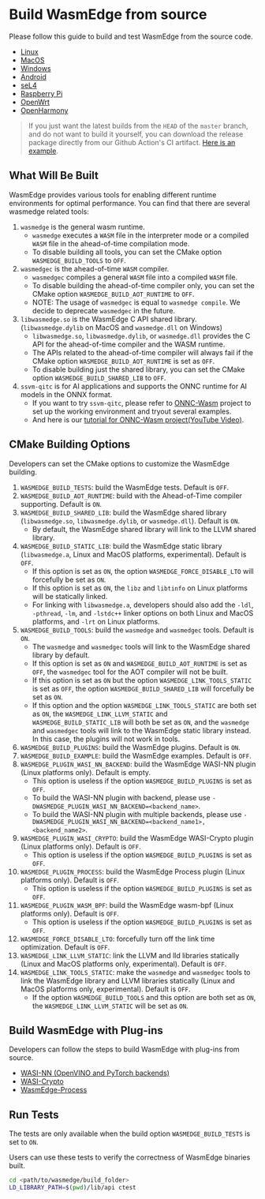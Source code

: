# Build WasmEdge from source

Please follow this guide to build and test WasmEdge from the source code.

- [Linux](build_from_src/linux.md)
- [MacOS](build_from_src/macos.md)
- [Windows](build_from_src/windows.md)
- [Android](build_from_src/android.md)
- [seL4](build_from_src/sel4.md)
- [Raspberry Pi](build_from_src/raspberrypi.md)
- [OpenWrt](build_from_src/openwrt.md)
- [OpenHarmony](build_from_src/openharmony.md)

> If you just want the latest builds from the `HEAD` of the `master` branch, and do not want to build it yourself, you can download the release package directly from our Github Action's CI artifact. [Here is an example](https://github.com/WasmEdge/WasmEdge/actions/runs/1521549504#artifacts).

## What Will Be Built

WasmEdge provides various tools for enabling different runtime environments for optimal performance.
You can find that there are several wasmedge related tools:

1. `wasmedge` is the general wasm runtime.
   - `wasmedge` executes a `WASM` file in the interpreter mode or a compiled `WASM` file in the ahead-of-time compilation mode.
   - To disable building all tools, you can set the CMake option `WASMEDGE_BUILD_TOOLS` to `OFF`.
2. `wasmedgec` is the ahead-of-time `WASM` compiler.
   - `wasmedgec` compiles a general `WASM` file into a compiled `WASM` file.
   - To disable building the ahead-of-time compiler only, you can set the CMake option `WASMEDGE_BUILD_AOT_RUNTIME` to `OFF`.
   - NOTE: The usage of `wasmedgec` is equal to `wasmedge compile`. We decide to deprecate `wasmedgec` in the future.
3. `libwasmedge.so` is the WasmEdge C API shared library. (`libwasmedge.dylib` on MacOS and `wasmedge.dll` on Windows)
   - `libwasmedge.so`, `libwasmedge.dylib`, or `wasmedge.dll` provides the C API for the ahead-of-time compiler and the WASM runtime.
   - The APIs related to the ahead-of-time compiler will always fail if the CMake option `WASMEDGE_BUILD_AOT_RUNTIME` is set as `OFF`.
   - To disable building just the shared library, you can set the CMake option `WASMEDGE_BUILD_SHARED_LIB` to `OFF`.
4. `ssvm-qitc` is for AI applications and supports the ONNC runtime for AI models in the ONNX format.
   - If you want to try `ssvm-qitc`, please refer to [ONNC-Wasm](https://github.com/ONNC/onnc-wasm) project to set up the working environment and tryout several examples.
   - And here is our [tutorial for ONNC-Wasm project(YouTube Video)](https://www.youtube.com/watch?v=cbiPuHMS-iQ).

## CMake Building Options

Developers can set the CMake options to customize the WasmEdge building.

1. `WASMEDGE_BUILD_TESTS`: build the WasmEdge tests. Default is `OFF`.
2. `WASMEDGE_BUILD_AOT_RUNTIME`: build with the Ahead-of-Time compiler supporting. Default is `ON`.
3. `WASMEDGE_BUILD_SHARED_LIB`: build the WasmEdge shared library (`libwasmedge.so`, `libwasmedge.dylib`, or `wasmedge.dll`). Default is `ON`.
    - By default, the WasmEdge shared library will link to the LLVM shared library.
4. `WASMEDGE_BUILD_STATIC_LIB`: build the WasmEdge static library (`libwasmedge.a`, Linux and MacOS platforms, experimental). Default is `OFF`.
    - If this option is set as `ON`, the option `WASMEDGE_FORCE_DISABLE_LTO` will forcefully be set as `ON`.
    - If this option is set as `ON`, the `libz` and `libtinfo` on Linux platforms will be statically linked.
    - For linking with `libwasmedge.a`, developers should also add the `-ldl`, `-pthread`, `-lm`, and `-lstdc++` linker options on both Linux and MacOS platforms, and `-lrt` on Linux platforms.
5. `WASMEDGE_BUILD_TOOLS`: build the `wasmedge` and `wasmedgec` tools. Default is `ON`.
    - The `wasmedge` and `wasmedgec` tools will link to the WasmEdge shared library by default.
    - If this option is set as `ON` and `WASMEDGE_BUILD_AOT_RUNTIME` is set as `OFF`, the `wasmedgec` tool for the AOT compiler will not be built.
    - If this option is set as `ON` but the option `WASMEDGE_LINK_TOOLS_STATIC` is set as `OFF`, the option `WASMEDGE_BUILD_SHARED_LIB` will forcefully be set as `ON`.
    - If this option and the option `WASMEDGE_LINK_TOOLS_STATIC` are both set as `ON`, the `WASMEDGE_LINK_LLVM_STATIC` and `WASMEDGE_BUILD_STATIC_LIB` will both be set as `ON`, and the `wasmedge` and `wasmedgec` tools will link to the WasmEdge static library instead. In this case, the plugins will not work in tools.
6. `WASMEDGE_BUILD_PLUGINS`: build the WasmEdge plugins. Default is `ON`.
7. `WASMEDGE_BUILD_EXAMPLE`: build the WasmEdge examples. Default is `OFF`.
8. `WASMEDGE_PLUGIN_WASI_NN_BACKEND`: build the WasmEdge WASI-NN plugin (Linux platforms only). Default is empty.
    - This option is useless if the option `WASMEDGE_BUILD_PLUGINS` is set as `OFF`.
    - To build the WASI-NN plugin with backend, please use `-DWASMEDGE_PLUGIN_WASI_NN_BACKEND=<backend_name>`.
    - To build the WASI-NN plugin with multiple backends, please use `-DWASMEDGE_PLUGIN_WASI_NN_BACKEND=<backend_name1>,<backend_name2>`.
9. `WASMEDGE_PLUGIN_WASI_CRYPTO`: build the WasmEdge WASI-Crypto plugin (Linux platforms only). Default is `OFF`.
    - This option is useless if the option `WASMEDGE_BUILD_PLUGINS` is set as `OFF`.
10. `WASMEDGE_PLUGIN_PROCESS`: build the WasmEdge Process plugin (Linux platforms only). Default is `OFF`.
    - This option is useless if the option `WASMEDGE_BUILD_PLUGINS` is set as `OFF`.
11. `WASMEDGE_PLUGIN_WASM_BPF`: build the WasmEdge wasm-bpf (Linux platforms only). Default is `OFF`.
    - This option is useless if the option `WASMEDGE_BUILD_PLUGINS` is set as `OFF`.
12. `WASMEDGE_FORCE_DISABLE_LTO`: forcefully turn off the link time optimization. Default is `OFF`.
13. `WASMEDGE_LINK_LLVM_STATIC`: link the LLVM and lld libraries statically (Linux and MacOS platforms only, experimental). Default is `OFF`.
14. `WASMEDGE_LINK_TOOLS_STATIC`: make the `wasmedge` and `wasmedgec` tools to link the WasmEdge library and LLVM libraries statically (Linux and MacOS platforms only, experimental). Default is `OFF`.
    - If the option `WASMEDGE_BUILD_TOOLS` and this option are both set as `ON`, the `WASMEDGE_LINK_LLVM_STATIC` will be set as `ON`.

## Build WasmEdge with Plug-ins

Developers can follow the steps to build WasmEdge with plug-ins from source.

- [WASI-NN (OpenVINO and PyTorch backends)](build_from_src/plugin_wasi_nn.md)
- [WASI-Crypto](build_from_src/plugin_wasi_crypto.md)
- [WasmEdge-Process](build_from_src/plugin_wasmedge_process.md)

## Run Tests

The tests are only available when the build option `WASMEDGE_BUILD_TESTS` is set to `ON`.

Users can use these tests to verify the correctness of WasmEdge binaries built.

```bash
cd <path/to/wasmedge/build_folder>
LD_LIBRARY_PATH=$(pwd)/lib/api ctest
```
